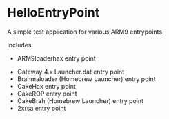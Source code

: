 # HelloEntryPoint
A simple test application for various ARM9 entrypoints

Includes:
+ ARM9loaderhax entry point
* Gateway 4.x Launcher.dat entry point
* Brahmaloader (Homebrew Launcher) entry point
* CakeHax entry point
* CakeROP entry point
* CakeBrah (Homebrew Launcher) entry point
* 2xrsa entry point
